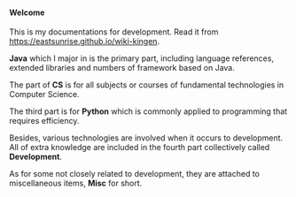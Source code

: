 #### Welcome

This is my documentations for development. Read it from <https://eastsunrise.github.io/wiki-kingen>.

**Java** which I major in  is the primary part, including language references, extended libraries and numbers of framework based on Java.

The part of **CS** is for all subjects or courses of fundamental technologies in Computer Science.

The third part is for **Python** which is commonly applied to programming that requires efficiency.

Besides, various technologies are involved when it occurs to development. All of extra knowledge are included in the fourth part collectively called **Development**.

As for some not closely related to development, they are attached to miscellaneous items, **Misc** for short.